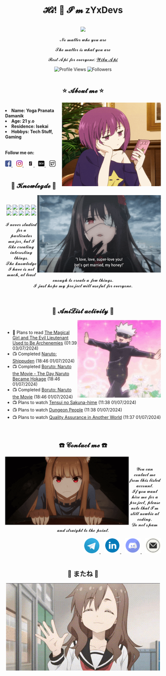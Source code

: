 <head>
  <link rel="shortcut icon" type="image/png" href="https://wibu-api.eu.org/static/img/favicon1.png">
</head>

<h1 align="center">𝓗𝓲! 👋 𝓘'𝓶 zYxDevs</h1>

<br>
<div align="center">
  <a href="https://github.com/zYxDevs">
    <img src="https://img.anili.st/user/5393450" width="500"/>
  </a>
  <br>
  <p>𝓝𝓸 𝓶𝓪𝓽𝓽𝓮𝓻 𝔀𝓱𝓸 𝔂𝓸𝓾 𝓪𝓻𝓮</p>
  <p>𝓣𝓱𝓮 𝓶𝓪𝓽𝓽𝓮𝓻 𝓲𝓼 𝔀𝓱𝓪𝓽 𝔂𝓸𝓾 𝓪𝓻𝓮</p>
  <p>𝓡𝓮𝓼𝓽 𝓐𝓹𝓲 𝓯𝓸𝓻 𝓮𝓿𝓮𝓻𝔂𝓸𝓷𝓮: <a href="https://wibu-api.eu.org">𝓦𝓲𝓫𝓾 𝓐𝓹𝓲</a></p>
</div>

<div align="center">
  <img src="https://komarev.com/ghpvc/?username=zYxDevs&color=blue&style=flat&label=Profile+Views" alt="Profile Views"/>
  <img src="https://img.shields.io/github/followers/zYxDevs?label=Followers" style="float:left, margin-right:10px" alt="Followers"/>
</div>

<br>
<h2 align="center">⭐ 𝓐𝓫𝓸𝓾𝓽 𝓶𝓮 ⭐</h2>
<div align="center">
  <img src="https://raw.githubusercontent.com/zYxDevs/zYxDevs/main/assets/shion_yozakura.gif" height="270" width="320" align="right">
</div>

<br>
<div align="left">
  <li><b>Name: Yoga Pranata Damanik</b></li>
  <li><b>Age: 21 y.o</b></li>
  <li><b>Residence: Isekai</b></li>
  <li><b>Hobbys: Tech Stuff, Gaming</b></li>
  <br><br>
  <b>Follow me on:</b><br><br>
  <a href="https://fb.me/yoga.xvip">
    <img src="https://raw.githubusercontent.com/CyberID-Ltd/zYxDevs-Profile-Requirements/main/174848.svg" alt="facebook" width="20" height="20"/>
  </a>&nbsp;&nbsp;
  <a href="https://instagram.com/itzme.yoga.id">
    <img src="https://raw.githubusercontent.com/CyberID-Ltd/zYxDevs-Profile-Requirements/main/174855.svg" alt="instagram" width="20" height="20">
  </a>&nbsp;&nbsp;
  <a href="https://tiktok.com/@yuzato">
    <img src="https://raw.githubusercontent.com/zYxDevs/zYxDevs/main/assets/tiktok.svg" alt="tiktok" width="20" height="20">
  </a>&nbsp;&nbsp;
  <a href="https://dev.to/zyxdevs">
    <img src="https://raw.githubusercontent.com/zYxDevs/zYxDevs/main/assets/dev_to.svg" alt="dev.to" width="20" height="20">
  </a>&nbsp;&nbsp;
  <a href="https://twitter.com/AccountYoga">
    <img src="https://raw.githubusercontent.com/CyberID-Ltd/zYxDevs-Profile-Requirements/main/466963.png" alt="twitter" width="20" height="20"/>
  </a>
</div>

<br>
<h2 align="center">📇 𝓚𝓷𝓸𝔀𝓵𝓮𝓰𝓭𝓮 📇</h2>
<div align="center">
  <img src="https://raw.githubusercontent.com/zYxDevs/zYxDevs/main/assets/kurumi_daisuki.gif" align="right" height="250" width="400"/>
</div>

<div>
  <br>
  <p align="center">
    <img src="https://img.shields.io/badge/python%20-%23323330.svg?&style=for-the-badge&logo=python"/>
    <img src="https://img.shields.io/badge/oracle%20-%23323330.svg?&style=for-the-badge&logo=oracle"/>
    <img src="https://img.shields.io/badge/vercel%20-%23323330.svg?&style=for-the-badge&logo=vercel"/>
    <img src="https://img.shields.io/badge/node.js%20-%23323330.svg?&style=for-the-badge&logo=node.js"/>
    <img src="https://img.shields.io/badge/javascript%20-%23323330.svg?&style=for-the-badge&logo=javascript"/>
    <img src="https://img.shields.io/badge/postgresql%20-%23323330.svg?&style=for-the-badge&logo=postgresql"/>
    <img src="https://img.shields.io/badge/mongodb%20-%23323330.svg?&style=for-the-badge&logo=mongodb"/>
    <img src="https://img.shields.io/badge/git%20-%23323330.svg?&style=for-the-badge&logo=git"/>
    <img src="https://img.shields.io/badge/ubuntu%20-%23323330.svg?&style=for-the-badge&logo=ubuntu"/>
    <img src="https://img.shields.io/badge/windows%20-%23323330.svg?&style=for-the-badge&logo=windows"/><br><br>
    𝓘 𝓷𝓮𝓿𝓮𝓻 𝓼𝓽𝓾𝓭𝓲𝓮𝓭 𝓯𝓸𝓻 𝓪 𝓹𝓪𝓻𝓽𝓲𝓬𝓾𝓵𝓪𝓻 𝓶𝓪𝓳𝓸𝓻, 𝓫𝓾𝓽 𝓘 𝓵𝓲𝓴𝓮 𝓬𝓻𝓮𝓪𝓽𝓲𝓷𝓰 𝓲𝓷𝓽𝓮𝓻𝓮𝓼𝓽𝓲𝓷𝓰 𝓽𝓱𝓲𝓷𝓰𝓼.<br>
    𝓣𝓱𝓮 𝓴𝓷𝓸𝔀𝓵𝓮𝓭𝓰𝓮 𝓘 𝓱𝓪𝓿𝓮 𝓲𝓼 𝓷𝓸𝓽 𝓶𝓾𝓬𝓱, 𝓪𝓽 𝓵𝓮𝓪𝓼𝓽 𝓮𝓷𝓸𝓾𝓰𝓱 𝓽𝓸 𝓬𝓻𝓮𝓪𝓽𝓮 𝓪 𝓯𝓮𝔀 𝓽𝓱𝓲𝓷𝓰𝓼.<br>
    𝓘 𝓳𝓾𝓼𝓽 𝓱𝓸𝓹𝓮 𝓶𝔂 𝓹𝓻𝓸𝓳𝓮𝓬𝓽 𝔀𝓲𝓵𝓵 𝓾𝓼𝓮𝓯𝓾𝓵 𝓯𝓸𝓻 𝓮𝓿𝓮𝓻𝔂𝓸𝓷𝓮.
  </p>
</div>

<br>
<h2 align="center">📝 𝓐𝓷𝓲𝓛𝓲𝓼𝓽 𝓪𝓬𝓽𝓲𝓿𝓲𝓽𝔂 📝</h2>
<div align="center">
  <img src="https://raw.githubusercontent.com/zYxDevs/zYxDevs/main/assets/gojou_satoru.gif" align="right" width="270" height="250"/>
</div>

<br>
<div align="left">
  <!-- ANILIST_ACTIVITY:start -->

-   📖 Plans to read <a href='https://anilist.co/manga/86093'>The Magical Girl and The Evil Lieutenant Used to Be Archenemies</a> (01:39 03/07/2024)<br>
-   📺 Completed <a href='https://anilist.co/anime/1735'>Naruto: Shippuden</a> (18:46 01/07/2024)<br>
-   📺 Completed <a href='https://anilist.co/anime/21579'>Boruto: Naruto the Movie - The Day Naruto Became Hokage</a> (18:46 01/07/2024)<br>
-   📺 Completed <a href='https://anilist.co/anime/21220'>Boruto: Naruto the Movie</a> (18:46 01/07/2024)<br>
-   📺 Plans to watch <a href='https://anilist.co/anime/175868'>Tensui no Sakuna-hime</a> (11:38 01/07/2024)<br>
-   📺 Plans to watch <a href='https://anilist.co/anime/168345'>Dungeon People</a> (11:38 01/07/2024)<br>
-   📺 Plans to watch <a href='https://anilist.co/anime/163077'>Quality Assurance in Another World</a> (11:37 01/07/2024)<br>

  <!-- ANILIST_ACTIVITY:end -->
</div>

<br>
<h2 align="center">☎️ 𝓒𝓸𝓷𝓽𝓪𝓬𝓽 𝓶𝓮 ☎️</h2>
<div align="left">
  <img src="https://raw.githubusercontent.com/zYxDevs/zYxDevs/main/assets/holo_angy.gif" align="left" width="400" height="220"/>
</div>

<br>
<p align="center">
  𝓨𝓸𝓾 𝓬𝓪𝓷 𝓬𝓸𝓷𝓽𝓪𝓬𝓽 𝓶𝓮 𝓯𝓻𝓸𝓶 𝓽𝓱𝓲𝓼 𝓵𝓲𝓼𝓽𝓮𝓭 𝓪𝓬𝓬𝓸𝓾𝓷𝓽.<br>
  𝓘𝓯 𝔂𝓸𝓾 𝔀𝓪𝓷𝓽 𝓱𝓲𝓻𝓮 𝓶𝓮 𝓯𝓸𝓻 𝓪 𝓹𝓻𝓸𝓳𝓮𝓬𝓽, 𝓹𝓵𝓮𝓪𝓼𝓮 𝓷𝓸𝓽𝓮 𝓽𝓱𝓪𝓽 𝓘'𝓶 𝓼𝓽𝓲𝓵𝓵 𝓷𝓮𝔀𝓫𝓲𝓮 𝓪𝓽 𝓬𝓸𝓭𝓲𝓷𝓰.<br>
  𝓓𝓸 𝓷𝓸𝓽 𝓼𝓹𝓪𝓶 𝓪𝓷𝓭 𝓼𝓽𝓻𝓪𝓲𝓰𝓱𝓽 𝓽𝓸 𝓽𝓱𝓮 𝓹𝓸𝓲𝓷𝓽.
</p>

<div align="right">
  <a href="https://t.me/Yoga_CIC">
    <img src="https://raw.githubusercontent.com/CyberID-Ltd/zYxDevs-Profile-Requirements/main/Telegram_logo.svg" alt="telegram" width="49" height="49"/>
  </a>&nbsp;&nbsp;
  <a href="https://www.linkedin.com/in/zyxdevs">
    <img src="https://raw.githubusercontent.com/zYxDevs/zYxDevs/main/assets/linkedin.svg" alt="linkedin" width="51" height="51"/>
  </a>&nbsp;&nbsp;
  <a href="https://discordapp.com/users/659718688219332639">
    <img src="https://raw.githubusercontent.com/CyberID-Ltd/zYxDevs-Profile-Requirements/main/discord_101785.svg" width="50.7" height="50.7" alt="discord"/>
  </a>&nbsp;&nbsp;
  <a href="mailto:yoga@isekai.eu.org">
    <img src="https://raw.githubusercontent.com/zYxDevs/zYxDevs/main/assets/email.svg" alt="email" width="50" height="50"/><br>
  </a>
</div>

<br>
<h2 align="center">👋 またね 👋</h2>
<div align="center">
  <img src="https://raw.githubusercontent.com/zYxDevs/zYxDevs/main/assets/hi_goodbye.gif"/>
</div>
